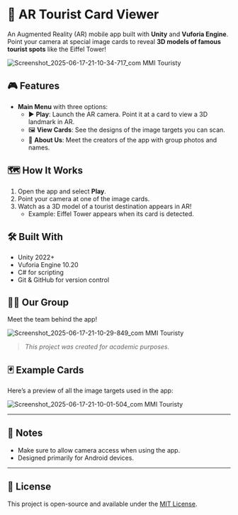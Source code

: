 # 📸 AR Tourist Card Viewer

An Augmented Reality (AR) mobile app built with **Unity** and **Vuforia Engine**.  
Point your camera at special image cards to reveal **3D models of famous tourist spots** like the Eiffel Tower!

![Screenshot_2025-06-17-21-10-34-717_com MMI Touristy](https://github.com/user-attachments/assets/9f849104-6497-4453-ae1b-13baf1927c4b)

## 🎮 Features

- **Main Menu** with three options:
  - ▶️ **Play**: Launch the AR camera. Point it at a card to view a 3D landmark in AR.
  - 🖼️ **View Cards**: See the designs of the image targets you can scan.
  - 👥 **About Us**: Meet the creators of the app with group photos and names.

## 🗺️ How It Works

1. Open the app and select **Play**.
2. Point your camera at one of the image cards.
3. Watch as a 3D model of a tourist destination appears in AR!
   - Example: Eiffel Tower appears when its card is detected.

## 🛠️ Built With

- Unity 2022+  
- Vuforia Engine 10.20  
- C# for scripting  
- Git & GitHub for version control

## 👨‍💻 Our Group

Meet the team behind the app!

![Screenshot_2025-06-17-21-10-29-849_com MMI Touristy](https://github.com/user-attachments/assets/fd7164b1-33a0-43e8-b039-7cc4d93241a4)

> _This project was created for academic purposes._

## 🃏 Example Cards

Here’s a preview of all the image targets used in the app:

![Screenshot_2025-06-17-21-10-01-504_com MMI Touristy](https://github.com/user-attachments/assets/b1e4e94c-f21e-484c-8c18-e0fd8541e521)

---

## 📲 Notes

- Make sure to allow camera access when using the app.
- Designed primarily for Android devices.

---

## 🔗 License

This project is open-source and available under the [MIT License](LICENSE).
